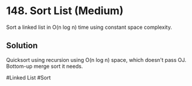# 148. Sort List (Medium)

Sort a linked list in O(n log n) time using constant space complexity.

## Solution
Quicksort using recursion using O(n log n) space, which doesn't pass OJ. Bottom-up merge sort it needs.

#Linked List #Sort
